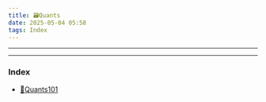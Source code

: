 ```yaml
---
title: 🗃️Quants
date: 2025-05-04 05:58
tags: Index
--- 
```


---

---
 
### Index

- [📁Quants101](📁Quants101) 


